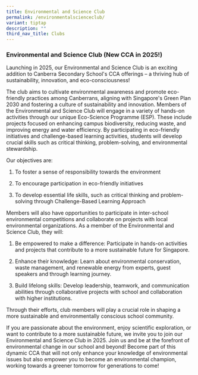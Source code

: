 ```yaml
---
title: Environmental and Science Club
permalink: /environmentalscienceclub/
variant: tiptap
description: ""
third_nav_title: Clubs
---
```

<h3><strong>Environmental and Science Club (New CCA in 2025!)</strong></h3>
<p>Launching in 2025, our Environmental and Science Club is an exciting addition
to Canberra Secondary School's CCA offerings – a thriving hub of sustainability,
innovation, and eco-consciousness!</p>
<p>The club aims to cultivate environmental awareness and promote eco-friendly
practices among Canberrans, aligning with Singapore's Green Plan 2030 and
fostering a culture of sustainability and innovation. Members of the Environmental
and Science Club will engage in a variety of hands-on activities through
our unique Eco-Science Programme (ESP). These include projects focused
on enhancing campus biodiversity, reducing waste, and improving energy
and water efficiency. By participating in eco-friendly initiatives and
challenge-based learning activities, students will develop crucial skills
such as critical thinking, problem-solving, and environmental stewardship.</p>
<p></p>
<p>Our objectives are:</p>
<ol data-tight="true" class="tight">
<li>
<p>To foster a sense of responsibility towards the environment</p>
</li>
<li>
<p>To encourage participation in eco-friendly initiatives</p>
</li>
<li>
<p>To develop essential life skills, such as critical thinking and problem-solving
through Challenge-Based Learning Approach</p>
</li>
</ol>
<p></p>
<p>Members will also have opportunities to participate in inter-school environmental
competitions and collaborate on projects with local environmental organizations.
As a member of the Environmental and Science Club, they will:</p>
<ol data-tight="true" class="tight">
<li>
<p>Be empowered to make a difference: Participate in hands-on activities
and projects that contribute to a more sustainable future for Singapore.</p>
</li>
<li>
<p>Enhance their knowledge: Learn about environmental conservation, waste
management, and renewable energy from experts, guest speakers and through
learning journey.</p>
</li>
<li>
<p>Build lifelong skills: Develop leadership, teamwork, and communication
abilities through collaborative projects with school and collaboration
with higher institutions.</p>
</li>
</ol>
<p>Through their efforts, club members will play a crucial role in shaping
a more sustainable and environmentally conscious school community.</p>
<p></p>
<p>If you are passionate about the environment, enjoy scientific exploration,
or want to contribute to a more sustainable future, we invite you to join
our Environmental and Science Club in 2025. Join us and be at the forefront
of environmental change in our school and beyond! Become part of this dynamic
CCA that will not only enhance your knowledge of environmental issues but
also empower you to become an environmental champion, working towards a
greener tomorrow for generations to come!</p>